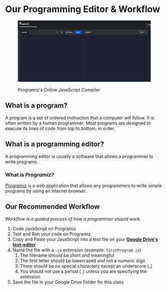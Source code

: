 # Our Programming Editor & Workflow

<figure><img src="../../.gitbook/assets/image (2) (1).png" alt=""><figcaption><p>Programiz's Online JavaScript Compiler</p></figcaption></figure>

## What is a program?

A program is a set of ordered instruction that a computer will follow. It is often written by a human programmer. Most programs are designed to execute its lines of code from top to bottom, in order.

## What is a programming editor?

A programming editor is usually a software that allows a programmer to write programs.

### What is _Programiz?_

[_Programiz_](https://www.programiz.com/javascript/online-compiler/) is a web application that allows any programmers to write simple programs by using an internet browser.

## Our Recommended Workflow

_Workflow is a guided process of how a programmer should work._

1. Code JavaScript on Programiz
2. Test and Run your code on Programiz
3. Copy and Paste your JavaScript into a text file on your [**Google Drive's text-editor**](https://www.zdnet.com/home-and-office/work-life/how-to-create-a-plain-text-file-in-google-drive-and-why-you-might-want-to/).
4. Name the file with a `.js` extension (example: `firstProgram.js`)
   1. The filename should be short and meaningful
   2. The first letter should be lowercased and not a numeric digit
   3. There should be no special characters except an underscore (\_)
   4. You should not use a period (`.`) unless you are specifying the extension
5. Save the file in your Google Drive Folder for this class
